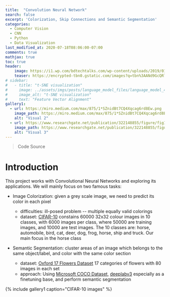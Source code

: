 ```yaml
---
title:  "Convolution Neural Network"
search: false
excerpt: 'Colorization, Skip Connections and Semantic Segmentation'
categories: 
  - Computer Vision
  - CNN
  - Python
  - Data Visualization
last_modified_at: 2020-07-18T08:06:00-07:00
comments: true
mathjax: true
toc: true
header:
    image: https://i1.wp.com/bdtechtalks.com/wp-content/uploads/2019/01/computer-vision-object-detection.png?fit=2000%2C1118&ssl=1
    teaser: https://encrypted-tbn0.gstatic.com/images?q=tbn%3AANd9GcQRlJQ5PW9ZldsW5qikzkz77wBYepnnNtmbNQ&usqp=CAU
# sidebar:
#   - title: "t-SNE visualization"
#     image: ../assets/imgs/posts/language_model_files/language_model_40_1.png
#     image_alt: "t-SNE visualization"
#     text: "Feature Vector Alignment"
gallery1:
  - url: https://miro.medium.com/max/875/1*SZnidBt7CQ4Xqcag6rd8Ew.png
    image_path: https://miro.medium.com/max/875/1*SZnidBt7CQ4Xqcag6rd8Ew.png
    alt: "Visual 2"
  - url: https://www.researchgate.net/publication/322148855/figure/fig1/AS:577424834662400@1514680216761/Heterogeneousness-and-diversity-of-the-CIFAR-10-entries-in-their-10-image-categories-The.png
    image_path: https://www.researchgate.net/publication/322148855/figure/fig1/AS:577424834662400@1514680216761/Heterogeneousness-and-diversity-of-the-CIFAR-10-entries-in-their-10-image-categories-The.png
    alt: "Visual 3"
---
```

> [<i class="fas fa-infinity"></i>](https://colab.research.google.com/drive/1LgpiuXeB8U7pFv2-7OBQFGIQZHDoQ295?usp=sharing) Code Source 

# Introduction
This project works with Convolutional Neural Networks and exploring its applications. We will mainly focus on two famous tasks:

* Image Colorization: given a grey scale image, we need to predict its color in each pixel
    - difficulties: ill-posed problem -- multiple equally valid colorings
    - dataset: [CIFAR-10](https://www.cs.toronto.edu/~kriz/cifar.html) constains 60000 32x32 colour images in 10 classes, with 6000 images per class, where 50000 are training images, and 10000 are test images. The 10 classes are: horse, automobile, bird, cat, deer, dog, frog, horse, ship and truck. Our main focus in the horse class

* Semantic Segmentation: cluster areas of an image which belongs to the same object/label, and color with the same color section
    - dataset: [Oxford 17 Flowers Dataset](http://www.robots.ox.ac.uk/~vgg/data/flowers/17/) 17 categories of flowers with 80 images in each set
    - approach: Using [Microsoft COCO Dataset](https://arxiv.org/abs/1405.0312), [deeplabv3](https://pytorch.org/hub/pytorch_vision_deeplabv3_resnet101/) especially as a finetuning base, and perform semantic segmentation

{% include gallery1 caption="CIFAR-10 images" %}


